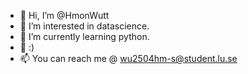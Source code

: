 - 👋 Hi, I’m @HmonWutt
- 👀 I’m interested in datascience.
- 🌱 I’m currently learning python.
- 💞️ :)
- 📫 You can reach me @ wu2504hm-s@student.lu.se

<!---
HmonWutt/HmonWutt is a ✨ special ✨ repository because its `README.md` (this file) appears on your GitHub profile.
You can click the Preview link to take a look at your changes.
--->
